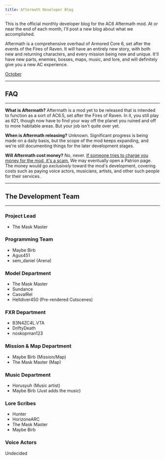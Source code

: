 ```yaml
---
title: Aftermath Developer Blog
---
```


This is the official monthly developer blog for the AC6 Aftermath mod.
At or near the end of each month, I'll post a new blog about what we accomplished.

Aftermath is a comprehensive overhaul of Armored Core 6, set after the events of the Fires of Raven. It will have an entirely new story, with both new and returning characters, and every mission being new and unique. It'll have new parts, enemies, bosses, maps, music, and lore, and will definitely give you a new AC experience.

<a href="https://MaybeBirb.github.io/Aftermath-Dev-Blog/2025-10-31-Afterblog.md" title="About Me">October</a>

---
## FAQ
---
**What is Aftermath?**
Aftermath is a mod yet to be released that is intended to function as a sort of AC6.5, set after the Fires of Raven. In it, you still play as 621, though now have to find your way off the planet you ruined and off to more habitable areas.
But your job isn't quite over yet.

**When is Aftermath releasing?**
Unknown. Significant progress is being made on a daily basis, but the scope of the mod keeps expanding, and we're still documenting things for the later development stages.

**Will Aftermath cost money?**
No, never. <ins>If someone tries to charge you money for the mod, it's a scam.</ins>
We may eventually open a Patrion page. The money would go *exclusively* toward the mod's development, covering costs such as paying voice actors, musicians, artists, and other such people for their services.

---
## The Development Team
---

### Project Lead
- The Mask Master

### Programming Team
- Maybe Birb
- Agus451
- sem_daniel (Arena)

### Model Department
- The Mask Master
- Sundance
- CasvalRel
- Helldiver450 (Pre-rendered Cutscenes)

### FXR Department
- B3N4ZC4L.VTA
- DriftyDeath
- noskopman123

### Mission & Map Department
- Maybe Birb (Mission/Map)
- The Mask Master (Map)

### Music Department
- Horusyuh (Music artist)
- Maybe Birb (Just adds the music)

### Lore Scribes
- Hunter
- HorizoneARC
- The Mask Master
- Maybe Birb

### Voice Actors
Undecided
